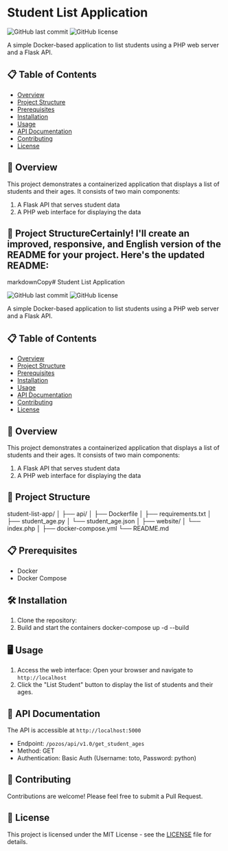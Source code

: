 # Student List Application

![GitHub last commit](https://img.shields.io/github/last-commit/yourusername/student-list-app)
![GitHub license](https://img.shields.io/github/license/yourusername/student-list-app)

A simple Docker-based application to list students using a PHP web server and a Flask API.

## 📋 Table of Contents

- [Overview](#overview)
- [Project Structure](#project-structure)
- [Prerequisites](#prerequisites)
- [Installation](#installation)
- [Usage](#usage)
- [API Documentation](#api-documentation)
- [Contributing](#contributing)
- [License](#license)

## 🚀 Overview

This project demonstrates a containerized application that displays a list of students and their ages. It consists of two main components:
1. A Flask API that serves student data
2. A PHP web interface for displaying the data

## 📁 Project StructureCertainly! I'll create an improved, responsive, and English version of the README for your project. Here's the updated README:
markdownCopy# Student List Application

![GitHub last commit](https://img.shields.io/github/last-commit/yourusername/student-list-app)
![GitHub license](https://img.shields.io/github/license/yourusername/student-list-app)

A simple Docker-based application to list students using a PHP web server and a Flask API.

## 📋 Table of Contents

- [Overview](#overview)
- [Project Structure](#project-structure)
- [Prerequisites](#prerequisites)
- [Installation](#installation)
- [Usage](#usage)
- [API Documentation](#api-documentation)
- [Contributing](#contributing)
- [License](#license)

## 🚀 Overview

This project demonstrates a containerized application that displays a list of students and their ages. It consists of two main components:
1. A Flask API that serves student data
2. A PHP web interface for displaying the data

## 📁 Project Structure
student-list-app/
│
├── api/
│   ├── Dockerfile
│   ├── requirements.txt
│   ├── student_age.py
│   └── student_age.json
│
├── website/
│   └── index.php
│
├── docker-compose.yml
└── README.md

## 📋 Prerequisites

- Docker
- Docker Compose

## 🛠 Installation

1. Clone the repository:
2. Build and start the containers
  docker-compose up -d --build

## 🖥 Usage

1. Access the web interface:
Open your browser and navigate to `http://localhost`
2. Click the "List Student" button to display the list of students and their ages.

## 📡 API Documentation

The API is accessible at `http://localhost:5000`
- Endpoint: `/pozos/api/v1.0/get_student_ages`
- Method: GET
- Authentication: Basic Auth (Username: toto, Password: python)

## 🤝 Contributing

Contributions are welcome! Please feel free to submit a Pull Request.

## 📄 License

This project is licensed under the MIT License - see the [LICENSE](LICENSE) file for details.